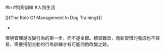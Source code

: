 #ln #狗狗訓練 #人狗生活 

[[《The Role Of Management In Dog Training》]]

-

環境管理是改變行為的第一步，而不是全部。積習難改，而新習慣的養成也不容易，需要搭配主動的行為訓練才有可能開啟改變之路。